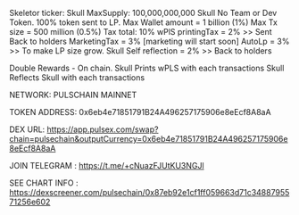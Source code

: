 Skeletor
ticker: Skull
MaxSupply: 100,000,000,000 Skull
No Team or Dev Token. 
100% token sent to LP.
Max Wallet amount = 1 billion (1%)
Max Tx size = 500 million (0.5%)
Tax total: 10%
wPlS printingTax = 2% >> Sent Back to holders
MarketingTax = 3% [marketing will start soon]
AutoLp = 3% >> To make LP size grow.
Skull Self reflection = 2% >> Back to holders

Double Rewards - On chain.
Skull Prints wPLS with each transactions
Skull  Reflects Skull with each transactions

NETWORK: PULSCHAIN MAINNET


TOKEN ADDRESS: 0x6eb4e71851791B24A496257175906e8eEcf8A8aA


DEX URL: https://app.pulsex.com/swap?chain=pulsechain&outputCurrency=0x6eb4e71851791B24A496257175906e8eEcf8A8aA


JOIN TELEGRAM : https://t.me/+cNuazFJUtKU3NGJl


SEE CHART INFO : https://dexscreener.com/pulsechain/0x87eb92e1cf1ff059663d71c3488795571256e602
